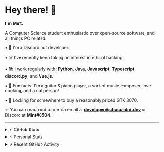 # Hey there! 👋

**I'm Mint.**

A Computer Science student enthusiastic over open-source software, and all things PC related.

• 👾 I'm a Discord bot developer.

• ☠️ I've recently been taking an interest in ethical hacking.

• 📚 I work regularly with: **Python**, **Java**, **Javascript**, **Typescript**, **discord.py**, and **Vue.js**.

• 🍛 Fun facts: I'm a guitar & piano player, a sort-of music composer, love cooking, and a cat person!

• 🔎 Looking for somewhere to buy a reasonably priced GTX 3070.

✨ You can reach out to me via email at **developer@chocomint.dev** or Discord at **Mint#0504**.

---

<details>
    <summary>⚡ GitHub Stats</summary>

<img height="160px" align="center" alt="Mint's GitHub Stats" src="https://github-readme-stats-lunarmint.vercel.app/api?username=lunarmint&count_private=true&show_icons=true&hide_title=true&hide_border=true&title_color=00ffdf&icon_color=00ffdf&text_color=141823&bg_color=0,4158d0,c850c0,ffcc70&include_all_commits=false"/>

<img align="center" alt="Mint's Most Used Languages" src="https://github-readme-stats-lunarmint.vercel.app/api/top-langs/?username=lunarmint&hide_title=true&hide_border=true&langs_count=8&layout=compact&title_color=141823&bg_color=0,ffcc70,c850c0,4158d0"/>

</details>

<details>
    <summary>⚡ Personal Stats</summary>

<!--START_SECTION:waka-->
![Profile Views](http://img.shields.io/badge/Profile%20Views-0-blue)

![Lines of code](https://img.shields.io/badge/From%20Hello%20World%20I%27ve%20Written-164051%20lines%20of%20code-blue)

**I'm a Night 🦉** 

```text
🌞 Morning    72 commits     █████░░░░░░░░░░░░░░░░░░░░   22.71% 
🌆 Daytime    82 commits     ██████░░░░░░░░░░░░░░░░░░░   25.87% 
🌃 Evening    96 commits     ███████░░░░░░░░░░░░░░░░░░   30.28% 
🌙 Night      67 commits     █████░░░░░░░░░░░░░░░░░░░░   21.14%

```
📅 **I'm Most Productive on Thursday** 

```text
Monday       62 commits     █████░░░░░░░░░░░░░░░░░░░░   19.56% 
Tuesday      41 commits     ███░░░░░░░░░░░░░░░░░░░░░░   12.93% 
Wednesday    32 commits     ██░░░░░░░░░░░░░░░░░░░░░░░   10.09% 
Thursday     73 commits     █████░░░░░░░░░░░░░░░░░░░░   23.03% 
Friday       47 commits     ███░░░░░░░░░░░░░░░░░░░░░░   14.83% 
Saturday     35 commits     ██░░░░░░░░░░░░░░░░░░░░░░░   11.04% 
Sunday       27 commits     ██░░░░░░░░░░░░░░░░░░░░░░░   8.52%

```


📊 **This Week I Spent My Time On** 

```text
💬 Programming Languages: 
Java                     8 hrs 45 mins       ███████████████████████░░   95.33% 
C++                      25 mins             █░░░░░░░░░░░░░░░░░░░░░░░░   4.63% 
Other                    0 secs              ░░░░░░░░░░░░░░░░░░░░░░░░░   0.04% 
Git Config               0 secs              ░░░░░░░░░░░░░░░░░░░░░░░░░   0.0%

🔥 Editors: 
IntelliJ                 8 hrs 46 mins       ███████████████████████░░   95.37% 
CLion                    25 mins             █░░░░░░░░░░░░░░░░░░░░░░░░   4.63%

🐱‍💻 Projects: 
project3b_alpha          4 hrs 52 mins       █████████████░░░░░░░░░░░░   53.0% 
project3b                3 hrs 3 mins        ████████░░░░░░░░░░░░░░░░░   33.27% 
project3b_test           40 mins             █░░░░░░░░░░░░░░░░░░░░░░░░   7.33% 
project3a                25 mins             █░░░░░░░░░░░░░░░░░░░░░░░░   4.63% 
project2                 9 mins              ░░░░░░░░░░░░░░░░░░░░░░░░░   1.74%

💻 Operating System: 
Windows                  9 hrs 11 mins       █████████████████████████   100.0%

```

**I Mostly Code in Python** 

```text
Python                   6 repos             ███████░░░░░░░░░░░░░░░░░░   28.57% 
C                        5 repos             ██████░░░░░░░░░░░░░░░░░░░   23.81% 
Java                     3 repos             ███░░░░░░░░░░░░░░░░░░░░░░   14.29% 
Clojure                  2 repos             ██░░░░░░░░░░░░░░░░░░░░░░░   9.52% 
Scala                    2 repos             ██░░░░░░░░░░░░░░░░░░░░░░░   9.52%

```



 Last Updated on 24/10/2021
<!--END_SECTION:waka-->

</details>

<details>
    <summary>⚡ Recent GitHub Activity</summary>

<!--START_SECTION:activity-->
1. 💪 Opened PR [#120](https://github.com/ranimepiracy/chiya/pull/120) in [ranimepiracy/chiya](https://github.com/ranimepiracy/chiya)
2. ❗️ Closed issue [#71](https://github.com/ranimepiracy/chiya/issues/71) in [ranimepiracy/chiya](https://github.com/ranimepiracy/chiya)
3. ❗️ Closed issue [#78](https://github.com/ranimepiracy/chiya/issues/78) in [ranimepiracy/chiya](https://github.com/ranimepiracy/chiya)
4. 💪 Opened PR [#114](https://github.com/ranimepiracy/chiya/pull/114) in [ranimepiracy/chiya](https://github.com/ranimepiracy/chiya)
5. 💪 Opened PR [#113](https://github.com/ranimepiracy/chiya/pull/113) in [ranimepiracy/chiya](https://github.com/ranimepiracy/chiya)
<!--END_SECTION:activity-->

</details>
